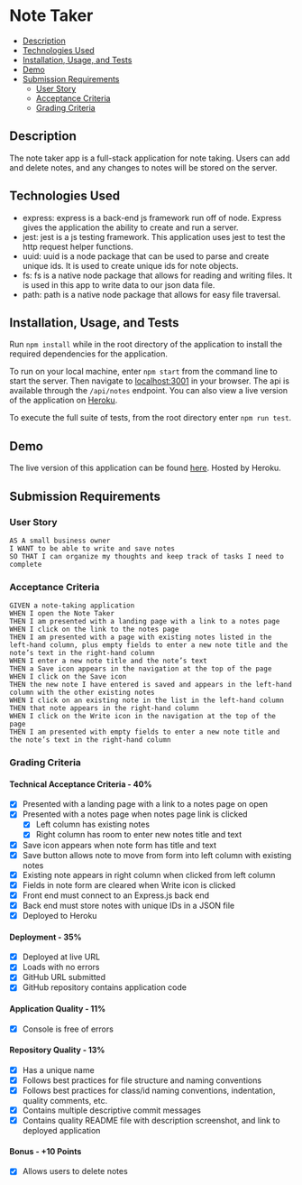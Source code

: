 # Note Taker <!-- omit in toc -->
- [Description](#description)
- [Technologies Used](#technologies-used)
- [Installation, Usage, and Tests](#installation-usage-and-tests)
- [Demo](#demo)
- [Submission Requirements](#submission-requirements)
  - [User Story](#user-story)
  - [Acceptance Criteria](#acceptance-criteria)
  - [Grading Criteria](#grading-criteria)
## Description
The note taker app is a full-stack application for note taking. Users can add and delete notes, and any changes to notes will be stored on the server.
## Technologies Used
- express: express is a back-end js framework run off of node. Express gives the application the ability to create and run a server.
- jest: jest is a js testing framework. This application uses jest to test the http request helper functions.
- uuid: uuid is a node package that can be used to parse and create unique ids. It is used to create unique ids for note objects.
- fs: fs is a native node package that allows for reading and writing files. It is used in this app to write data to our json data file.
- path: path is a native node package that allows for easy file traversal.
## Installation, Usage, and Tests
Run `npm install` while in the root directory of the application to install the required dependencies for the application.

To run on your local machine, enter `npm start` from the command line to start the server. Then navigate to [localhost:3001](http://localhost:3001/) in your browser. The api is available through the `/api/notes` endpoint. You can also view a live version of the application on [Heroku](https://young-sierra-98103.herokuapp.com/).

To execute the full suite of tests, from the root directory enter `npm run test`.
## Demo
The live version of this application can be found [here](https://young-sierra-98103.herokuapp.com/). Hosted by Heroku.
## Submission Requirements
### User Story
```
AS A small business owner
I WANT to be able to write and save notes
SO THAT I can organize my thoughts and keep track of tasks I need to complete
```
### Acceptance Criteria
```
GIVEN a note-taking application
WHEN I open the Note Taker
THEN I am presented with a landing page with a link to a notes page
WHEN I click on the link to the notes page
THEN I am presented with a page with existing notes listed in the left-hand column, plus empty fields to enter a new note title and the note’s text in the right-hand column
WHEN I enter a new note title and the note’s text
THEN a Save icon appears in the navigation at the top of the page
WHEN I click on the Save icon
THEN the new note I have entered is saved and appears in the left-hand column with the other existing notes
WHEN I click on an existing note in the list in the left-hand column
THEN that note appears in the right-hand column
WHEN I click on the Write icon in the navigation at the top of the page
THEN I am presented with empty fields to enter a new note title and the note’s text in the right-hand column
```
### Grading Criteria
#### Technical Acceptance Criteria - 40% <!-- omit in toc -->
- [x] Presented with a landing page with a link to a notes page on open
- [x] Presented with a notes page when notes page link is clicked
  - [x] Left column has existing notes
  - [x] Right column has room to enter new notes title and text
- [x] Save icon appears when note form has title and text
- [x] Save button allows note to move from form into left column with existing notes
- [x] Existing note appears in right column when clicked from left column
- [x] Fields in note form are cleared when Write icon is clicked
- [x] Front end must connect to an Express.js back end
- [x] Back end must store notes with unique IDs in a JSON file
- [x] Deployed to Heroku
#### Deployment - 35% <!-- omit in toc -->
- [x] Deployed at live URL
- [x] Loads with no errors
- [x] GitHub URL submitted
- [x] GitHub repository contains application code
#### Application Quality - 11% <!-- omit in toc -->
- [x] Console is free of errors
#### Repository Quality - 13% <!-- omit in toc -->
- [x] Has a unique name
- [x] Follows best practices for file structure and naming conventions
- [x] Follows best practices for class/id naming conventions, indentation, quality comments, etc.
- [x] Contains multiple descriptive commit messages
- [x] Contains quality README file with description screenshot, and link to deployed application
#### Bonus - +10 Points <!-- omit in toc -->
- [x] Allows users to delete notes
